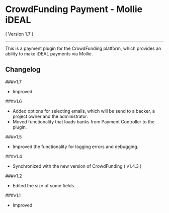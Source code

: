 CrowdFunding Payment - Mollie iDEAL
==========================
( Version 1.7 )
- - -

This is a payment plugin for the CrowdFunding platform, which provides an ability to make iDEAL payments via Mollie.

Changelog
---------

###v1.7
* Improved

###v1.6
* Added options for selecting emails, which will be send to a backer, a project owner and the administrator.
* Moved functionality that loads banks from Payment Controller to the plugin.

###v1.5
* Improved the functionality for logging errors and debugging. 

###v1.4
* Synchronized with the new version of CrowdFunding ( v1.4.3 )

###v1.2

* Edited the size of some fields.

###v1.1

* Improved
